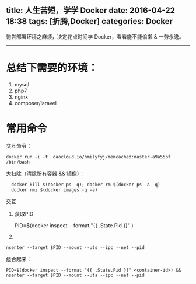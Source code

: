 title: 人生苦短，学学 Docker
date: 2016-04-22 18:38
tags: [折腾,Docker]
categories: Docker
---

饱尝部署环境之麻烦，决定花点时间学 Docker，看看能不能偷懒 & 一劳永逸。

<!-- more -->

---

# 总结下需要的环境：

1. mysql
2. php7
3. nginx
4. composer/laravel

# 常用命令

交互命令：

    docker run -i -t  daocloud.io/hmilyfyj/memcached:master-a9a55bf  /bin/bash
    
大扫除（清除所有容器 && 镜像）：

      docker kill $(docker ps -q); docker rm $(docker ps -a -q)
      docker rmi $(docker images -q -a) 
      
交互

1. 获取PID

    PID=$(docker inspect --format "{{ .State.Pid }}" <container-id>)

2.

    nsenter --target $PID --mount --uts --ipc --net --pid
    
组合起来：

    PID=$(docker inspect --format "{{ .State.Pid }}" <container-id>) && nsenter --target $PID --mount --uts --ipc --net --pid
    
